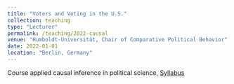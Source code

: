 ```yaml
---
title: "Voters and Voting in the U.S."
collection: teaching
type: "Lecturer"
permalink: /teaching/2022-causal
venue: "Humboldt-Universität, Chair of Comparative Political Behavior"
date: 2022-01-01
location: "Berlin, Germany"
---
```


Course applied causal inference in political science, [Syllabus](/files/syllabus_causal_2022.pdf)